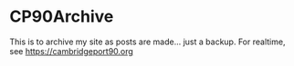 # CP90Archive
This is to archive my site as posts are made... just a backup. For realtime, see https://cambridgeport90.org
    
